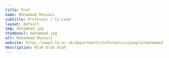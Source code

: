 ```yaml
---
title: Prof
name: Mohammad Mousavi
subtitle: Professor / Co-Lead
layout: default
img: mohammad.jpg
thumbnail: mohammad.jpg
alt: Mohammad Mousavi
website: https://www2.le.ac.uk/departments/informatics/people/mohammad-mousavi
description: Blah blah blah
---
```


